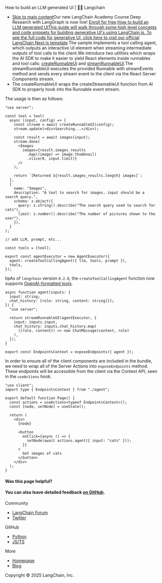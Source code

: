 How to build an LLM generated UI | 🦜️🔗 Langchain
- [Skip to main content](#__docusaurus_skipToContent_fallback)Our new LangChain Academy Course Deep Research with LangGraph is now live! [Enroll for free](https://academy.langchain.com/courses/deep-research-with-langgraph/?utm_medium=internal&utm_source=docs&utm_campaign=q3-2025_deep-research-course_co).[How to build an LLM generated UIThis guide will walk through some high level concepts and code snippets for building generative UI&#x27;s using LangChain.js. To see the full code for generative UI, click here to visit our official LangChain Next.js template](https://github.com/langchain-ai/langchain-nextjs-template/blob/7f764d558682214d50b064f4293667123a31e6fe/app/generative_ui/README.md).The sample implements a tool calling agent, which outputs an interactive UI element when streaming intermediate outputs of tool calls to the client.We introduce two utilities which wraps the AI SDK to make it easier to yield React elements inside runnables and tool calls: [createRunnableUI](https://github.com/langchain-ai/langchain-nextjs-template/blob/7f764d558682214d50b064f4293667123a31e6fe/app/generative_ui/utils/server.tsx#L89) and [streamRunnableUI](https://github.com/langchain-ai/langchain-nextjs-template/blob/7f764d558682214d50b064f4293667123a31e6fe/app/generative_ui/utils/server.tsx#L126).The streamRunnableUI executes the provided Runnable with streamEvents method and sends every stream event to the client via the React Server Components stream.
- The createRunnableUI wraps the createStreamableUI function from AI SDK to properly hook into the Runnable event stream.

The usage is then as follows:

```tsx
"use server";

const tool = tool(
  async (input, config) => {
    const stream = await createRunnableUI(config);
    stream.update(<div>Searching...</div>);

    const result = await images(input);
    stream.done(
      <Images
        images={result.images_results
          .map((image) => image.thumbnail)
          .slice(0, input.limit)}
      />
    );

    return `[Returned ${result.images_results.length} images]`;
  },
  {
    name: "Images",
    description: "A tool to search for images. input should be a search query.",
    schema: z.object({
      query: z.string().describe("The search query used to search for cats"),
      limit: z.number().describe("The number of pictures shown to the user"),
    }),
  }
);

// add LLM, prompt, etc...

const tools = [tool];

export const agentExecutor = new AgentExecutor({
  agent: createToolCallingAgent({ llm, tools, prompt }),
  tools,
});

```

tipAs of `langchain` version `0.2.8`, the `createToolCallingAgent` function now supports [OpenAI-formatted tools](https://api.js.langchain.com/interfaces/langchain_core.language_models_base.ToolDefinition.html).

```tsx
async function agent(inputs: {
  input: string;
  chat_history: [role: string, content: string][];
}) {
  "use server";

  return streamRunnableUI(agentExecutor, {
    input: inputs.input,
    chat_history: inputs.chat_history.map(
      ([role, content]) => new ChatMessage(content, role)
    ),
  });
}

export const EndpointsContext = exposeEndpoints({ agent });

```

In order to ensure all of the client components are included in the bundle, we need to wrap all of the Server Actions into `exposeEndpoints` method. These endpoints will be accessible from the client via the Context API, seen in the `useActions` hook.

```tsx
"use client";
import type { EndpointsContext } from "./agent";

export default function Page() {
  const actions = useActions<typeof EndpointsContext>();
  const [node, setNode] = useState();

  return (
    <div>
      {node}

      <button
        onClick={async () => {
          setNode(await actions.agent({ input: "cats" }));
        }}
      >
        Get images of cats
      </button>
    </div>
  );
}

```

#### Was this page helpful?



#### You can also leave detailed feedback [on GitHub](https://github.com/langchain-ai/langchainjs/issues/new?assignees=&labels=03+-+Documentation&projects=&template=documentation.yml&title=DOC%3A+%3CPlease+write+a+comprehensive+title+after+the+%27DOC%3A+%27+prefix%3E).

Community

- [LangChain Forum](https://forum.langchain.com/)
- [Twitter](https://twitter.com/LangChainAI)

GitHub

- [Python](https://github.com/langchain-ai/langchain)
- [JS/TS](https://github.com/langchain-ai/langchainjs)

More

- [Homepage](https://langchain.com)
- [Blog](https://blog.langchain.dev)

Copyright © 2025 LangChain, Inc.
